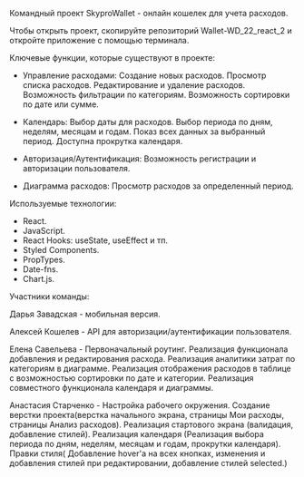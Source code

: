 Командный проект SkyproWallet - онлайн кошелек для учета расходов.

Чтобы открыть проект, скопируйте репозиторий Wallet-WD_22_react_2 и откройте приложение с помощью терминала.

Ключевые функции, которые существуют в проекте:

- Управление расходами:
Создание новых расходов.
Просмотр списка расходов.
Редактирование и удаление расходов.
Возможность фильтрации по категориям.
Возможность сортировки по дате или сумме.


- Календарь:
Выбор даты для расходов.
Выбор периода по дням, неделям, месяцам и годам.
Показ всех данных за выбранный период.
Доступна прокрутка календаря.

- Авторизация/Аутентификация:
Возможность регистрации и авторизации пользователя.

- Диаграмма расходов:
Просмотр расходов за определенный период. 


 Используемые технологии:
- React.
- JavaScript.
- React Hooks: useState, useEffect и тп.
- Styled Components.
- PropTypes.
- Date-fns.
- Chart.js.


Участники команды:

Дарья Завадская - мобильная версия.

Алексей Кошелев - API для авторизации/аутентификации пользователя.

Елена Савельева - Первоначальный роутинг.
Реализация функционала добавления и редактирования расхода.
Реализация аналитики затрат по категориям в диаграмме. 
Реализация отображения расходов в таблице с возможностью сортировки по дате и категории.
Реализация совместного функционала календаря и диаграммы.

Анастасия Старченко - Настройка рабочего окружения.
Создание верстки проекта(верстка начального экрана, страницы Мои расходы, страницы Анализ расходов).
Реализация стартового экрана (валидация,  добавление стилей).
Реализация календаря (Реализация выбора периода по дням, неделям, месяцам и годам, прокрутки календаря).
Правки стиля( Добавление hover'а на всех кнопках, изменения и добавления стилей при редактировании, добавление стилей selected.)





